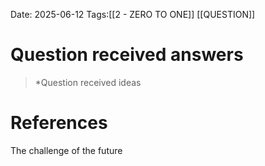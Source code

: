Date: 2025-06-12 
Tags:[[2 - ZERO TO ONE]]  [[QUESTION]]

# Question received answers

>*Question received ideas 
# References 
The challenge of the future 